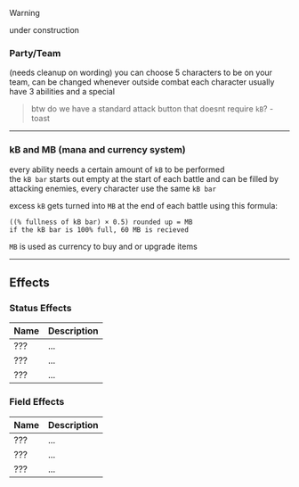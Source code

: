 > [!WARNING]
> under construction

### Party/Team
(needs cleanup on wording)
you can choose 5 characters to be on your team, can be changed whenever outside combat
each character usually have 3 abilities and a special
> btw do we have a standard attack button that doesnt require `kB`? -toast

---
### kB and MB (mana and currency system)
every ability needs a certain amount of `kB` to be performed  
the `kB bar` starts out empty at the start of each battle and can be filled by attacking enemies, every character use the same `kB bar`

excess `kB` gets turned into `MB` at the end of each battle using this formula:
```
((% fullness of kB bar) × 0.5) rounded up = MB
if the kB bar is 100% full, 60 MB is recieved
```
`MB` is used as currency to buy and or upgrade items

---
## Effects
### Status Effects
|Name|Description|
|:---|:---|
|???|...|
|???|...|
|???|...|

### Field Effects
|Name|Description|
|:---|:---|
|???|...|
|???|...|
|???|...|
